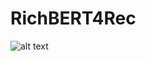 # RichBERT4Rec
![alt text]([https://github.com/[username]/[reponame]/blob/[branch]/image.jpg?raw=true](https://github.com/cshi338/RichBERT4Rec/blob/main/Report/CS646_Final_Project%20(1)-1.png)https://github.com/cshi338/RichBERT4Rec/blob/main/Report/CS646_Final_Project%20(1)-1.png)

